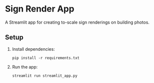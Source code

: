 # Sign Render App

A Streamlit app for creating to-scale sign renderings on building photos.

## Setup

1. Install dependencies:
   ```
   pip install -r requirements.txt
   ```

2. Run the app:
   ```
   streamlit run streamlit_app.py
   ```
